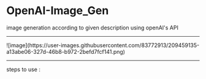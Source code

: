 # OpenAI-Image_Gen
image generation according to given description using openAI's API
<br>
<hr>
![image](https://user-images.githubusercontent.com/83772913/209459135-a13abe06-327d-46b8-b972-2befd7fcf141.png)

<hr>
steps to use :
